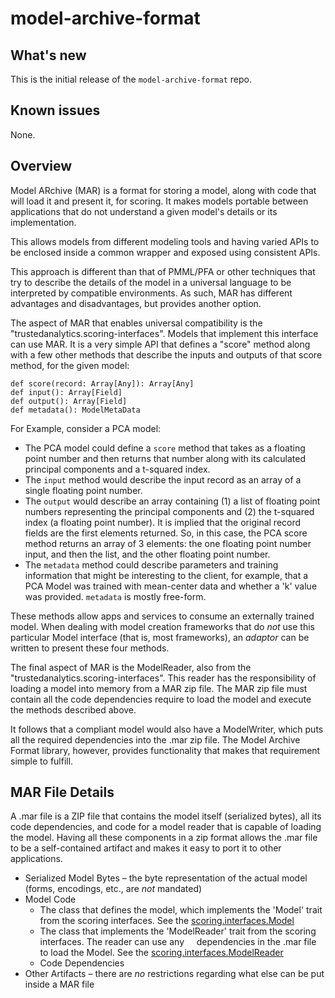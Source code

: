 # model-archive-format

## What's new
This is the initial release of the `model-archive-format` repo.

## Known issues
None.

## Overview
Model ARchive (MAR) is a format for storing a model, along with code that will load it and present it, for scoring.
It makes models portable between applications that do not understand a given model's details or its implementation.

This allows models from different modeling tools and having varied APIs to be enclosed inside a common wrapper and
exposed using consistent APIs.

This approach is different than that of PMML/PFA or other techniques that try to describe the details of the model
in a universal language to be interpreted by compatible environments.  As such, MAR has different advantages and
disadvantages, but provides another option.

The aspect of MAR that enables universal compatibility is the "trustedanalytics.scoring-interfaces".  Models that
implement this interface can use MAR.  It is a very simple API that defines a "score" method along with a
few other methods that describe the inputs and outputs of that score method, for the given model:

    def score(record: Array[Any]): Array[Any]
    def input(): Array[Field]
    def output(): Array[Field]
    def metadata(): ModelMetaData

For Example, consider a PCA model:

+ The PCA model could define a `score` method that takes as a floating point number and then returns that number
along with its calculated principal components and a t-squared index.
+ The `input` method would describe the input record as an array of a single floating point number.
+ The `output` would describe an array containing (1) a list of floating point numbers representing the principal
components and (2) the t-squared index (a floating point number).  It is implied that the original record fields are the
first elements returned.  So, in this case, the PCA score method returns an array of 3 elements: the one floating point
number input, and then the list, and the other floating point number.
+ The `metadata` method could describe parameters and training information that might be interesting to the client,
for example, that a PCA Model was trained with mean-center data and whether a 'k' value was provided. `metadata` is mostly
free-form.

These methods allow apps and services to consume an externally trained model.  When dealing with model creation
frameworks that do *not* use this particular Model interface (that is, most frameworks),  an *adaptor* can be written to
present these four methods.

The final aspect of MAR is the ModelReader, also from the "trustedanalytics.scoring-interfaces".  This reader has the
responsibility of loading a model into memory from a MAR zip file.  The MAR zip file must contain all the code
dependencies require to load the model and execute the methods described above.

It follows that a compliant model would also have a ModelWriter, which puts all the required dependencies into the
.mar zip file.  The Model Archive Format library, however, provides functionality that makes that requirement simple
to fulfill.


## MAR File Details

A .mar file is a ZIP file that contains the model itself (serialized bytes), all its code dependencies, and code for a
model reader that is capable of loading the model. Having all these components in a zip format allows the .mar file
to be a self-contained artifact and makes it easy to port it to other applications.

+ Serialized Model Bytes – the byte representation of the actual model (forms, encodings, etc., are *not* mandated)
+ Model Code
   * The class that defines the model, which implements the 'Model' trait from the scoring interfaces.  See the
     [scoring.interfaces.Model](https://github.com/tapanalyticstoolkit/ModelArchiver/blob/master/model-archive-interfaces/src/main/scala/org/trustedanalytics/scoring/interfaces/Model.scala)
   * The class that implements the 'ModelReader' trait from the scoring interfaces. The reader can use any
     dependencies in the .mar file to load the Model.  See the [scoring.interfaces.ModelReader](https://github.com/tapanalyticstoolkit/ModelArchiver/blob/master/model-archive-interfaces/src/main/scala/org/trustedanalytics/scoring/interfaces/ModelReader.scala)
   * Code Dependencies
+ Other Artifacts – there are *no* restrictions regarding what else can be put inside a MAR file

